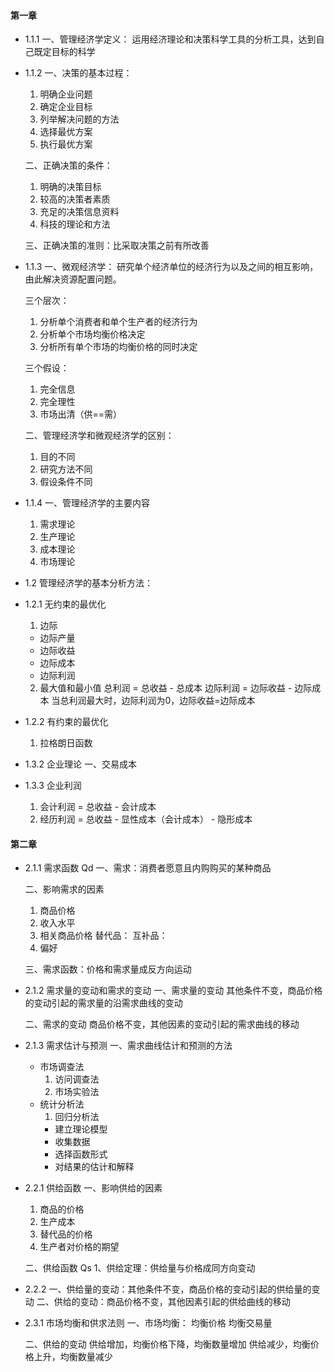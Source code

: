 #### 第一章 
  * 1.1.1 
    一、管理经济学定义：
      运用经济理论和决策科学工具的分析工具，达到自己既定目标的科学

  * 1.1.2 
    一、决策的基本过程：
      1. 明确企业问题
      2. 确定企业目标
      3. 列举解决问题的方法 
      4. 选择最优方案 
      5. 执行最优方案

    二、正确决策的条件：
      1. 明确的决策目标
      2. 较高的决策者素质
      3. 充足的决策信息资料
      4. 科技的理论和方法

    三、正确决策的准则：比采取决策之前有所改善

  * 1.1.3
    一、微观经济学：
      研究单个经济单位的经济行为以及之间的相互影响，由此解决资源配置问题。
      
      三个层次： 
      1. 分析单个消费者和单个生产者的经济行为
      2. 分析单个市场均衡价格决定
      3. 分析所有单个市场的均衡价格的同时决定

      三个假设：
      1. 完全信息
      2. 完全理性
      3. 市场出清（供==需）

    二、管理经济学和微观经济学的区别：
      1. 目的不同
      2. 研究方法不同
      3. 假设条件不同
    
  * 1.1.4
    一、管理经济学的主要内容
     1. 需求理论
     2. 生产理论
     3. 成本理论
     4. 市场理论


  - 1.2 管理经济学的基本分析方法：
  * 1.2.1 无约束的最优化
    1. 边际
      * 边际产量
      * 边际收益
      * 边际成本
      * 边际利润
    2. 最大值和最小值
      总利润 = 总收益 - 总成本
      边际利润 = 边际收益 - 边际成本
      当总利润最大时，边际利润为0，边际收益=边际成本
  * 1.2.2 有约束的最优化
    1. 拉格朗日函数
  
  * 1.3.2 企业理论
    一、交易成本
  
  * 1.3.3 企业利润
    1. 会计利润 = 总收益 - 会计成本
    2. 经历利润 = 总收益 - 显性成本（会计成本） - 隐形成本

#### 第二章
  * 2.1.1 需求函数 Qd
    一、需求：消费者愿意且内购购买的某种商品
    
    二、影响需求的因素
      1. 商品价格
      2. 收入水平
      3. 相关商品价格
        替代品：
        互补品：
      4. 偏好
    
    三、需求函数：价格和需求量成反方向运动
  
  * 2.1.2 需求量的变动和需求的变动
    一、需求量的变动
      其他条件不变，商品价格的变动引起的需求量的沿需求曲线的变动

    二、需求的变动
      商品价格不变，其他因素的变动引起的需求曲线的移动
      
  * 2.1.3 需求估计与预测
    一、需求曲线估计和预测的方法
      * 市场调查法
        1. 访问调查法
        2. 市场实验法
      * 统计分析法
        1. 回归分析法
          * 建立理论模型
          * 收集数据
          * 选择函数形式
          * 对结果的估计和解释

  * 2.2.1 供给函数
    一、影响供给的因素  
      1. 商品的价格
      2. 生产成本
      3. 替代品的价格
      4. 生产者对价格的期望

    二、供给函数 Qs
      1、供给定理：供给量与价格成同方向变动
  
  * 2.2.2 
    一、供给量的变动：其他条件不变，商品价格的变动引起的供给量的变动
    二、供给的变动：商品价格不变，其他因素引起的供给曲线的移动

  * 2.3.1 市场均衡和供求法则
    一、市场均衡：
        均衡价格
        均衡交易量

    二、供给的变动
      供给增加，均衡价格下降，均衡数量增加
      供给减少，均衡价格上升，均衡数量减少